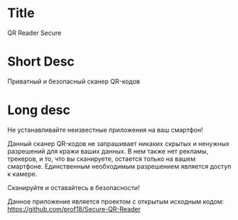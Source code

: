 # Title
QR Reader Secure

# Short Desc
Приватный и безопасный сканер QR-кодов

# Long desc

Не устанавливайте неизвестные приложения на ваш смартфон!

Данный сканер QR-кодов не запрашивает никаких скрытых и ненужных разрешений для кражи ваших данных. В нем также нет рекламы, трекеров, и то, что вы сканируете, остается только на вашем смартфоне. Единственным необходимым разрешением является доступ к камере.

Сканируйте и оставайтесь в безопасности!

Данное приложение является проектом с открытым исходным кодом: https://github.com/prof18/Secure-QR-Reader
